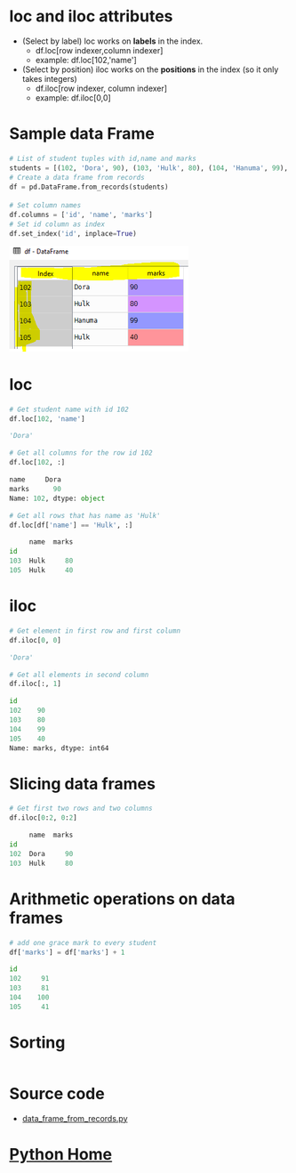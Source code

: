# loc and iloc attributes
- (Select by label) loc works on **labels** in the index.
   - df.loc[row indexer,column indexer]
   - example: df.loc[102,'name']
- (Select by position) iloc works on the **positions** in the index (so it only takes integers)
   - df.iloc[row indexer, column indexer]
   - example: df.iloc[0,0]

# Sample data Frame
```Python
# List of student tuples with id,name and marks
students = [(102, 'Dora', 90), (103, 'Hulk', 80), (104, 'Hanuma', 99), (105, 'Hulk', 40)]
# Create a data frame from records
df = pd.DataFrame.from_records(students)

# Set column names
df.columns = ['id', 'name', 'marks']
# Set id column as index
df.set_index('id', inplace=True)
```
![loc-vs-iloc-data-frame](loc-vs-iloc-data-frame.PNG)

# loc
```Python
# Get student name with id 102
df.loc[102, 'name']
```
```Python
'Dora'
```
```Python
# Get all columns for the row id 102
df.loc[102, :]
```
```Python
name     Dora
marks      90
Name: 102, dtype: object
```
```Python
# Get all rows that has name as 'Hulk'
df.loc[df['name'] == 'Hulk', :]
```
```Python
     name  marks
id              
103  Hulk     80
105  Hulk     40
```
# iloc
```Python
# Get element in first row and first column
df.iloc[0, 0]
```
```Python
'Dora'
```
```Python
# Get all elements in second column
df.iloc[:, 1]
```
```Python
id
102    90
103    80
104    99
105    40
Name: marks, dtype: int64
```
# Slicing data frames
```Python
# Get first two rows and two columns
df.iloc[0:2, 0:2]
```
```Python
     name  marks
id              
102  Dora     90
103  Hulk     80
```
# Arithmetic operations on data frames
```Python
# add one grace mark to every student
df['marks'] = df['marks'] + 1
```
```Python
id
102     91
103     81
104    100
105     41
```
# Sorting
```Python

```
# Source code
- [data_frame_from_records.py](data_frame_from_records.py)
# [Python Home](index.html#Operations-on-DataFrame)
